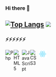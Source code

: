 ### Hi there 👋

[![Top Langs](https://github-readme-stats.vercel.app/api/top-langs/?username=turkayaltintas&layout=compact)](https://github.com/turkayaltintas/github-readme-stats)
[![](https://github-readme-stats.vercel.app/api?username=turkayaltintas)](https://github.com/turkayaltintas/github-readme-stats)
---
### ⚡⚡⚡⚡⚡⚡

<img align="left" alt="Php" width="26px" src="http://turkayaltintas.com/site/uploads/2021/Dec/20/php(1)%20(2).png" />
<img align="left" alt="HTML5" width="26px" src="http://turkayaltintas.com/site/uploads/2021/Dec/20/html-5.png" />
<img align="left" alt="JavaScript" width="26px" src="http://turkayaltintas.com/site/uploads/2021/Dec/20/javascript.png" />
<img align="left" alt="CSS3" width="26px" src="http://turkayaltintas.com/site/uploads/2021/Dec/20/css-3%20(2).png" />
<img align="left" alt="CSS3" width="26px" src="https://raw.githubusercontent.com/github/explore/80688e429a7d4ef2fca1e82350fe8e3517d3494d/topics/react/react.png" />












<!--
**turkayaltintas/turkayaltintas** is a ✨ _special_ ✨ repository because its `README.md` (this file) appears on your GitHub profile.
Here are some ideas to get you started:

- 🔭 I’m currently working on ...
- 🌱 I’m currently learning ...
- 👯 I’m looking to collaborate on ...
- 🤔 I’m looking for help with ...
- 💬 Ask me about ...
- 📫 How to reach me: ...
- 😄 Pronouns: ...
- ⚡ Fun fact: ...
-->
